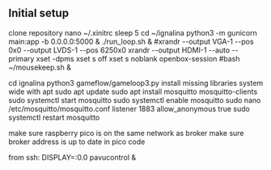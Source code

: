 ## Initial setup

clone repository
nano ~/.xinitrc
	sleep 5
	cd ~/ignalina
	python3 -m gunicorn main:app -b 0.0.0.0:5000 &
	./run_loop.sh &
	#xrandr --output VGA-1 --pos 0x0 --output LVDS-1 --pos 6250x0
	xrandr --output HDMI-1 --auto --primary
	xset -dpms
	xset s off
	xset s noblank
	openbox-session
	#bash ~/mousekeep.sh &

cd ignalina
python3 gameflow/gameloop3.py
install missing libraries system wide with apt
sudo apt update
sudo apt install mosquitto mosquitto-clients
sudo systemctl start mosquitto
sudo systemctl enable mosquitto
sudo nano /etc/mosquitto/mosquitto.conf
	listener 1883
	allow_anonymous true
sudo systemctl restart mosquitto

make sure raspberry pico is on the same network as broker
make sure broker address is up to date in pico code

from ssh:
DISPLAY=:0.0 pavucontrol &